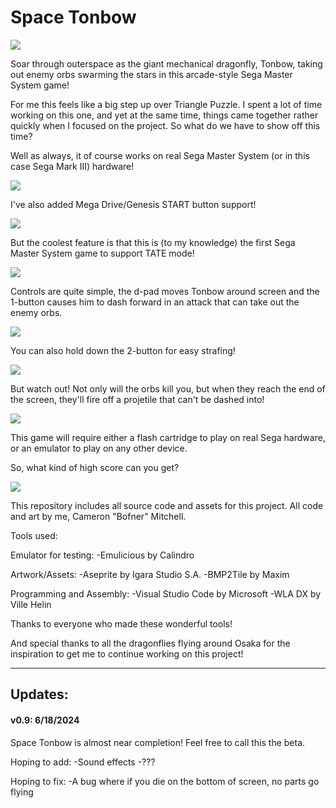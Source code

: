 # Space Tonbow

![](https://github.com/Bofner/Space-Tonbow/tree/main/images/title.gif)

Soar through outerspace as the giant mechanical dragonfly, Tonbow, taking out enemy orbs swarming the stars
in this arcade-style Sega Master System game!

For me this feels like a big step up over Triangle Puzzle. I spent a lot of time working on this one,
and yet at the same time, things came together rather quickly when I focused on the project. So what
do we have to show off this time?

Well as always, it of course works on real Sega Master System (or in this case Sega Mark III) hardware!

![](https://github.com/Bofner/Space-Tonbow/tree/main/images/realHardware.gif)

I've also added Mega Drive/Genesis START button support!

![](https://github.com/Bofner/Space-Tonbow/tree/main/images/realHardwareMD.gif)

But the coolest feature is that this is (to my knowledge) the first Sega Master System game to support TATE mode!

![](https://github.com/Bofner/Space-Tonbow/tree/main/images/realHardwareTATE.gif)

Controls are quite simple, the d-pad moves Tonbow around screen and the 1-button causes him to dash forward
in an attack that can take out the enemy orbs. 

![](https://github.com/Bofner/Space-Tonbow/tree/main/images/controls.gif)

You can also hold down the 2-button for easy strafing!

![](https://github.com/Bofner/Space-Tonbow/tree/main/images/strafe.gif)

But watch out! Not only will the orbs kill you, but when they reach the end of the screen, they'll fire off 
a projetile that can't be dashed into!

![](https://github.com/Bofner/Space-Tonbow/tree/main/images/backShot.gif)

This game will require either a flash cartridge to play on real Sega hardware, or an emulator to play on any other device. 

So, what kind of high score can you get?

![](https://github.com/Bofner/Space-Tonbow/tree/main/images/highScore.gif)
 
 
This repository includes all source code and assets for this project. All code and art by me, Cameron "Bofner" Mitchell. 
 
Tools used:
 
Emulator for testing:
-Emulicious by Calindro
 
Artwork/Assets:
-Aseprite by Igara Studio S.A.
-BMP2Tile by Maxim
 
Programming and Assembly:
-Visual Studio Code by Microsoft
-WLA DX by Ville Helin
 
Thanks to everyone who made these wonderful tools!

And special thanks to all the dragonflies flying around Osaka for the inspiration to get me
to continue working on this project!
 
__________________________________________________________________________________________________
 
## Updates:

#### v0.9: 6/18/2024

Space Tonbow is almost near completion! Feel free to call this the beta.

Hoping to add:
-Sound effects
-???

Hoping to fix:
-A bug where if you die on the bottom of screen, no parts go flying
